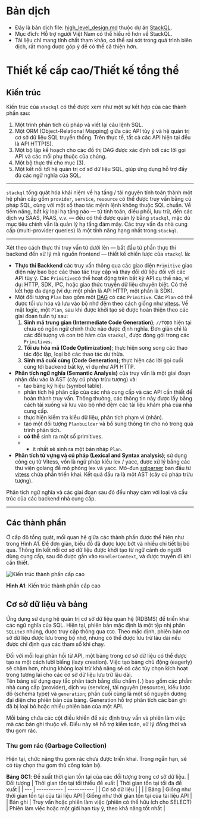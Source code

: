 # Bản dịch
- Đây là bản dịch file: [high_level_design.md](https://github.com/stackql/stackql/blob/main/docs/high-level-design.md) thuộc dự án [StackQL](https://github.com/stackql/stackql).
- Mục đích: Hỗ trợ người Việt Nam có thể hiểu rõ hơn về StackQL.
- Tài liệu chỉ mang tính chất tham khảo, có thể sai sót trong quá trình biên dịch, rất mong được góp ý để có thể cả thiện hơn.


# Thiết kế cấp cao/Thiết kế tổng thể

## Kiến trúc

Kiến trúc của `stackql` có thể được xem như một sự kết hợp của các thành phần sau:

1. Một trình phân tích cú pháp và viết lại câu lệnh SQL.
2. Một ORM (Object-Relational Mapping) giữa các API tùy ý và hệ quản trị cơ sở dữ liệu SQL truyền thống. Trên thực tế, tất cả các API hiện tại đều là API HTTP(S).
3. Một bộ lập kế hoạch cho các đồ thị DAG được xác định bởi các lời gọi API và các mối phụ thuộc của chúng.
4. Một bộ thực thi cho mục (3).
5. Một kết nối tới hệ quản trị cơ sở dữ liệu SQL, giúp ứng dụng hỗ trợ đầy đủ các ngữ nghĩa của SQL.

---

`stackql` tổng quát hóa khái niệm về hạ tầng / tài nguyên tính toán thành một hệ phân cấp gồm `provider`, `service`, `resource` có thể được truy vấn bằng cú pháp SQL, cùng với một số thao tác mệnh lệnh không thuộc SQL chuẩn. Về tiềm năng, bất kỳ loại hạ tầng nào — từ tính toán, điều phối, lưu trữ, đến các dịch vụ SAAS, PAAS, v.v. — đều có thể được quản lý bằng  `stackql`, mặc dù mục tiêu chính vẫn là quản lý hạ tầng đám mây.
Các truy vấn đa nhà cung cấp (multi-provider queries) là một tính năng hạng nhất trong `stackql`.

---

Xét theo cách thực thi truy vấn từ dưới lên — bắt đầu từ phần thực thi backend đến xử lý mã nguồn frontend — thiết kế chiến lược của `stackql` là:

  - **Thực thi Backkend** các truy vấn thông qua các giao diện `Primitive` giao diện này bao bọc các thao tác truy cập và thay đổi dữ liệu đối với các API tùy ý. Các `Primitive`có thể hoạt động trên bất kỳ API cụ thể nào, ví dụ: HTTP, SDK, IPC, hoặc giao thức truyền dữ liệu chuyên biệt. Có thể kết hợp đa dạng (ví dụ: một phần là API HTTP, một phần là SDK).
  - Một đối tượng `Plan` bao gồm một [DAG](https://en.wikipedia.org/wiki/Directed_acyclic_graph) có các `Primitive`.  Các `Plan` có thể được tối ưu hóa và lưu vào bộ nhớ đệm theo cách giống như [vitess](https://github.com/vitessio/vitess).  Về mặt logic, một `Plan`, sau khi được khởi tạo sẽ được hoàn thiện theo các giai đoạn tuần tự sau:
    1. **Sinh mã trung gian (Intermediate Code Generation)**; `//TODO` hiện tại chưa có ngôn ngữ chính thức nào được định nghĩa. Đơn giản chỉ là các đối tượng và con trỏ hàm của `stackql`, được đóng gói trong các `Primitives`.
    2. **Tối ưu hóa mã (Code Optimization)**; thực hiện song song các thao tác độc lập, loại bỏ các thao tác dư thừa.
    3. **Sinh mã cuối cùng (Code Generation)**; thực hiện các lời gọi cuối cùng tới backend bất kỳ, ví dụ như API HTTP.
  - **Phân tích ngữ nghĩa (Semantic Analysis)** của truy vấn là một giai đoạn nhận đầu vào là AST (cây cú pháp trừu tượng) và:
    - tạo bảng ký hiệu (symbol table).
    - phân tích hệ phân cấp của các nhà cung cấp và các API cần thiết để hoàn thành truy vấn. Thông thường, các thông tin này được lấy bằng cách tải xuống và lưu vào bộ nhớ đệm các tài liệu khám phá của nhà cung cấp.
    - thực hiện kiểm tra kiểu dữ liệu, phân tích phạm vi (nhãn).
    - tạo một đối tượng `Planbuilder` và bổ sung thông tin cho nó trong quá trình phân tích.
    - **có thể** sinh ra một số primitives.
    - - ít nhất sẽ sinh ra một bản nháp `Plan`.
  - **Phân tích từ vựng và cú pháp (Lexical and Syntax analysis)**; sử dụng công cụ từ Vitess, vốn là ngữ pháp kiểu lex / yacc, được xử lý bằng các thư viện golang để mô phỏng lex và yacc. Mô-đun [sqlparser](https://github.com/stackql/stackql-parser/tree/main/go/vt/sqlparser) ban đầu từ [vitess](https://github.com/vitessio/vitess) chứa phần triển khai. Kết quả đầu ra là một AST (cây cú pháp trừu tượng).

Phân tích ngữ nghĩa và các giai đoạn sau đó đều nhạy cảm với loại và cấu trúc của các backend nhà cung cấp.

---

## Các thành phần

Ở cấp độ tổng quát, mối quan hệ giữa các thành phần được thể hiện như trong Hình A1.
Để đơn giản, biểu đồ đã được lược bớt và nhiều chi tiết bị bỏ qua.
Thông tin kết nối cơ sở dữ liệu được khởi tạo từ ngữ cảnh do người dùng cung cấp, sau đó được gắn vào `HandlerContext`, và được truyền đi khi cần thiết.

![Kiến trúc thành phần cấp cao](/docs/diagrams/plantuml/hld-components.png)

**Hình A1**: Kiến trúc thành phần cấp cao

## Cơ sở dữ liệu và bảng

Ứng dụng sử dụng hệ quản trị cơ sở dữ liệu quan hệ (RDBMS) để triển khai các ngữ nghĩa của SQL.
Hiện tại, phiên bản mặc định là một tệp nhị phân `SQLite3` nhúng, được truy cập thông qua `CGO`.
Theo mặc định, phiên bản cơ sở dữ liệu được lưu trong bộ nhớ, nhưng có thể được lưu trữ lâu dài nếu được chỉ định qua các tham số khi chạy.

Đối với mỗi loại phản hồi từ API, một bảng trong cơ sở dữ liệu có thể được tạo ra một cách lười biếng (lazy creation). Việc tạo bảng chủ động (eagerly) sẽ chậm hơn, nhưng không loại trừ khả năng sẽ có các tùy chọn kích hoạt trong tương lai cho các cơ sở dữ liệu lưu trữ lâu dài.  
Tên bảng sử dụng quy tắc phân tách bằng dấu chấm (`.`) bao gồm các phần: nhà cung cấp (provider), dịch vụ (service), tài nguyên (resource), kiểu lược đồ (schema type) và `generation`; phần cuối cùng là một số nguyên dương đại diện cho phiên bản của bảng. Generation hỗ trợ phân tích các bản ghi đã bị loại bỏ hoặc nhiều phiên bản của một API.

Mỗi bảng chứa các cột điều khiển để xác định truy vấn và phiên làm việc mà các bản ghi thuộc về.
Điều này sẽ hỗ trợ kiểm toán, xử lý đồng thời và thu gom rác.

### Thu gom rác (Garbage Collection)

Hiện tại, chức năng thu gom rác chưa được triển khai.
Trong ngắn hạn, sẽ có tùy chọn thu gom thủ công toàn bộ.

**Bảng GC1**: Đề xuất thời gian tồn tại của các đối tượng trong cơ sở dữ liệu.
| Đối tượng | Thời gian tồn tại tối thiểu đề xuất | Thời gian tồn tại tối đa đề xuất |
| --- | ----------- | ----------- |
| Cơ sở dữ liệu |  |  |
| Bảng | Giống như thời gian tồn tại của tài liệu API | Giống như thời gian tồn tại của tài liệu API |
| Bản ghi | Truy vấn hoặc phiên làm việc (phiên có thể hữu ích cho SELECT) | Phiên làm việc hoặc một giới hạn tùy ý, theo khả năng tốt nhất |